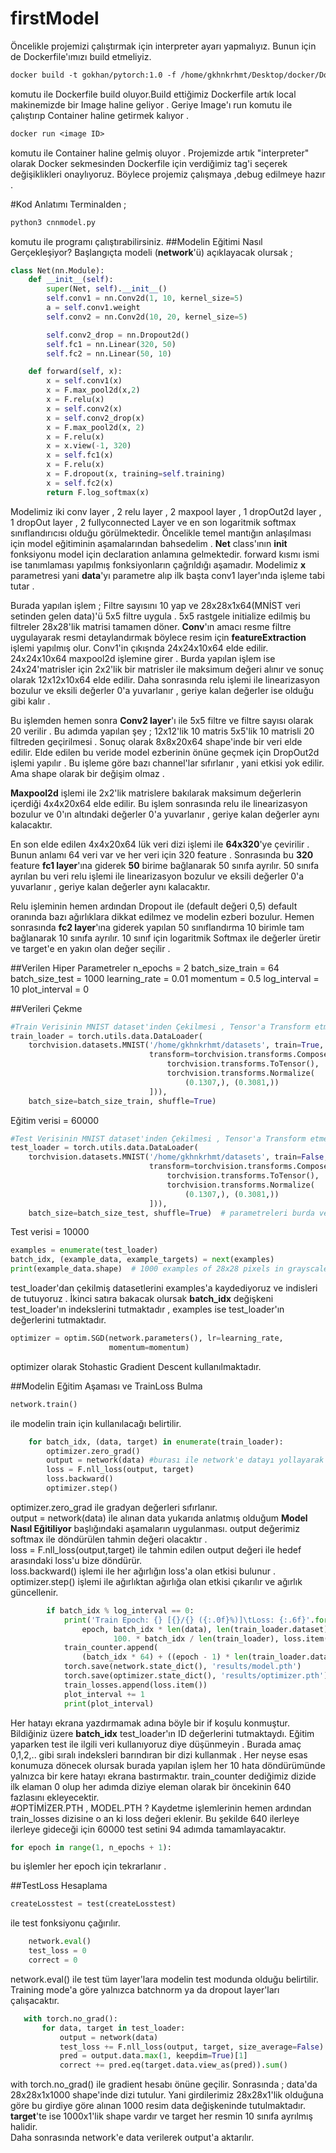 # firstModel
Öncelikle projemizi çalıştırmak için interpreter ayarı yapmalıyız. Bunun için de 
Dockerfile'ımızı build etmeliyiz. 
```dockerfile
docker build -t gokhan/pytorch:1.0 -f /home/gkhnkrhmt/Desktop/docker/Dockerfile .
```
komutu ile Dockerfile build oluyor.Build ettiğimiz Dockerfile artık local makinemizde
bir Image haline geliyor . Geriye Image'ı run komutu ile çalıştırıp Container haline getirmek
kalıyor . 
```dockerfile
docker run <image ID> 
```
komutu ile Container haline gelmiş oluyor . Projemizde artık "interpreter" olarak Docker sekmesinden
Dockerfile için verdiğimiz tag'i seçerek değişiklikleri onaylıyoruz. Böylece projemiz çalışmaya ,debug
edilmeye hazır . 

#Kod Anlatımı
Terminalden ;
```python
python3 cnnmodel.py
```
komutu ile programı çalıştırabilirsiniz.
 ##Modelin Eğitimi Nasıl Gerçekleşiyor?
 Başlangıçta modeli (**network**'ü) açıklayacak olursak ;
```python
class Net(nn.Module):
    def __init__(self):
        super(Net, self).__init__()
        self.conv1 = nn.Conv2d(1, 10, kernel_size=5)
        a = self.conv1.weight
        self.conv2 = nn.Conv2d(10, 20, kernel_size=5)

        self.conv2_drop = nn.Dropout2d()
        self.fc1 = nn.Linear(320, 50)
        self.fc2 = nn.Linear(50, 10)

    def forward(self, x):
        x = self.conv1(x)
        x = F.max_pool2d(x,2)
        x = F.relu(x)
        x = self.conv2(x)
        x = self.conv2_drop(x)
        x = F.max_pool2d(x, 2)
        x = F.relu(x)
        x = x.view(-1, 320)
        x = self.fc1(x)
        x = F.relu(x)
        x = F.dropout(x, training=self.training)
        x = self.fc2(x)
        return F.log_softmax(x)
```
Modelimiz iki conv layer , 2 relu layer , 2 maxpool layer , 1 dropOut2d layer , 1 dropOut layer , 2 fullyconnected Layer
ve en son logaritmik softmax sınıflandırıcısı olduğu görülmektedir.
Öncelikle temel mantığın anlaşılması için model eğitiminin aşamalarından bahsedelim . **Net** class'ının **__init__** fonksiyonu 
model için declaration anlamına gelmektedir. forward kısmı ismi ise tanımlaması yapılmış fonksiyonların çağrıldığı aşamadır.
Modelimiz **x** parametresi yani **data**'yı parametre alıp ilk başta conv1 layer'ında işleme tabi tutar . 


Burada yapılan işlem ; Filtre sayısını 10 yap ve 28x28x1x64(MNİST veri setinden gelen data)'ü 5x5 filtre uygula . 
5x5 rastgele initialize edilmiş bu filtreler 28x28'lik matrisi tamamen döner. **Conv**'ın amacı resme filtre uygulayarak resmi
detaylandırmak böylece resim için **featureExtraction** işlemi yapılmış olur. Conv1'in çıkışnda 24x24x10x64 elde edilir.
24x24x10x64 maxpool2d işlemine girer . Burda yapılan işlem ise 24x24'matrisler için 2x2'lik bir matrisler ile maksimum değeri 
alınır ve sonuç olarak 12x12x10x64 elde edilir. Daha sonrasında relu işlemi ile linearizasyon bozulur ve eksili değerler 0'a 
yuvarlanır , geriye kalan değerler ise olduğu gibi kalır . 

Bu işlemden hemen sonra **Conv2 layer**'ı ile 5x5 filtre ve filtre sayısı olarak 20 verilir . Bu adımda yapılan şey ; 
12x12'lik 10 matris 5x5'lik 10 matrisli 20 filtreden geçirilmesi . Sonuç olarak 8x8x20x64 shape'inde bir veri elde edilir.
Elde edilen bu veride model ezberinin önüne geçmek için DropOut2d işlemi yapılır . Bu işleme göre bazı channel'lar sıfırlanır , 
yani etkisi yok edilir. Ama shape olarak bir değişim olmaz .  

**Maxpool2d** işlemi ile 2x2'lik matrislere bakılarak maksimum değerlerin içerdiği 4x4x20x64 elde edilir. Bu işlem sonrasında 
relu ile linearizasyon bozulur ve 0'ın altındaki değerler 0'a yuvarlanır , geriye kalan değerler aynı kalacaktır.

En son elde edilen 4x4x20x64 lük veri dizi işlemi ile **64x320**'ye çevirilir . Bunun anlamı 64 veri var ve her veri için 320
feature . Sonrasında bu **320** feature **fc1 layer**'ına giderek **50** birime bağlanarak 50  sınıfa ayrılır. 50 sınıfa 
ayrılan bu veri relu işlemi ile linearizasyon bozulur ve eksili değerler 0'a yuvarlanır , geriye kalan değerler 
aynı kalacaktır.

Relu işleminin hemen ardından Dropout ile (default değeri 0,5) default oranında  bazı ağırlıklara dikkat edilmez ve  modelin ezberi
bozulur. Hemen sonrasında **fc2 layer**'ına giderek yapılan 50 sınıflandırma 10 birimle tam bağlanarak 10 sınıfa ayrılır.
10 sınıf için logaritmik Softmax ile değerler üretir ve target'e en yakın olan değer seçilir . 

##Verilen Hiper Parametreler
n_epochs = 2
batch_size_train = 64
batch_size_test = 1000
learning_rate = 0.01
momentum = 0.5
log_interval = 10
plot_interval = 0

##Verileri Çekme
```python
#Train Verisinin MNIST dataset'inden Çekilmesi , Tensor'a Transform etme , Data Load ...
train_loader = torch.utils.data.DataLoader(
    torchvision.datasets.MNIST('/home/gkhnkrhmt/datasets', train=True, download=True,
                               transform=torchvision.transforms.Compose([
                                   torchvision.transforms.ToTensor(),
                                   torchvision.transforms.Normalize(
                                       (0.1307,), (0.3081,))
                               ])),
    batch_size=batch_size_train, shuffle=True)
```
Eğitim verisi = 60000
```python
#Test Verisinin MNIST dataset'inden Çekilmesi , Tensor'a Transform etme , Data Load ...
test_loader = torch.utils.data.DataLoader(
    torchvision.datasets.MNIST('/home/gkhnkrhmt/datasets', train=False, download=True,
                               transform=torchvision.transforms.Compose([
                                   torchvision.transforms.ToTensor(),
                                   torchvision.transforms.Normalize(
                                       (0.1307,), (0.3081,))
                               ])),
    batch_size=batch_size_test, shuffle=True)  # parametreleri burda verdik batch için
```
Test verisi = 10000

```python
examples = enumerate(test_loader)
batch_idx, (example_data, example_targets) = next(examples)
print(example_data.shape)  # 1000 examples of 28x28 pixels in grayscale (i.e. no rgb channels, hence the one).
```
test_loader'dan çekilmiş datasetlerini examples'a kaydediyoruz ve indisleri de tutuyoruz . İkinci satıra bakacak olursak 
**batch_idx** değişkeni test_loader'ın indekslerini tutmaktadır , examples ise test_loader'ın değerlerini tutmaktadır.

```python
optimizer = optim.SGD(network.parameters(), lr=learning_rate,
                      momentum=momentum)
```
optimizer olarak Stohastic Gradient Descent kullanılmaktadır.

##Modelin Eğitim Aşaması ve TrainLoss Bulma 
```python
network.train()
```
ile modelin train için kullanılacağı belirtilir. 
```python
    for batch_idx, (data, target) in enumerate(train_loader):
        optimizer.zero_grad()
        output = network(data) #burası ile network'e datayı yollayarak datayı eğitiyor.
        loss = F.nll_loss(output, target)
        loss.backward()
        optimizer.step()
```
optimizer.zero_grad ile gradyan değerleri sıfırlanır. <br/>
output = network(data) ile alınan data yukarıda anlatmış olduğum **Model Nasıl Eğitiliyor** başlığındaki aşamaların uygulanması.
output değerimiz softmax ile döndürülen tahmin değeri olacaktır . <br/>
loss = F.nll_loss(output,target) ile tahmin edilen output değeri ile hedef arasındaki loss'u bize döndürür. <br/>
loss.backward() işlemi ile her ağırlığın loss'a olan etkisi bulunur . <br/>
optimizer.step() işlemi ile ağırlıktan ağırlığa olan etkisi çıkarılır ve ağırlık güncellenir.

```python
        if batch_idx % log_interval == 0:
            print('Train Epoch: {} [{}/{} ({:.0f}%)]\tLoss: {:.6f}'.format(
                epoch, batch_idx * len(data), len(train_loader.dataset),
                       100. * batch_idx / len(train_loader), loss.item()))
            train_counter.append(
                (batch_idx * 64) + ((epoch - 1) * len(train_loader.dataset)))
            torch.save(network.state_dict(), 'results/model.pth')
            torch.save(optimizer.state_dict(), 'results/optimizer.pth')
            train_losses.append(loss.item())
            plot_interval += 1
            print(plot_interval)
```
Her hatayı ekrana yazdırmamak adına böyle bir if koşulu konmuştur. Bildiğiniz üzere **batch_idx** test_loader'ın ID değerlerini
tutmaktaydı. Eğitim yaparken test ile ilgili veri kullanıyoruz diye düşünmeyin . Burada amaç 0,1,2,.. gibi sıralı indeksleri
barındıran bir dizi kullanmak . Her neyse esas konumuza dönecek olursak burada yapılan işlem her 10 hata döndürümünde yalnızca bir kere
hatayı ekrana bastırmaktır. train_counter dediğimiz dizide ilk elaman 0 olup her adımda diziye eleman olarak bir öncekinin 
640 fazlasını  ekleyecektir. <br/>
#OPTİMİZER.PTH , MODEL.PTH ?
Kaydetme işlemlerinin hemen ardından train_losses dizisine o an ki loss değeri eklenir. Bu şekilde 640 ilerleye ilerleye gideceği 
için 60000 test setini 94 adımda tamamlayacaktır.

```python
for epoch in range(1, n_epochs + 1):
```
bu işlemler her epoch için tekrarlanır .

##TestLoss Hesaplama 
```python
createLosstest = test(createLosstest)
```
ile test fonksiyonu çağırılır.
```python
    network.eval()
    test_loss = 0
    correct = 0
```
network.eval() ile test tüm layer'lara modelin test modunda olduğu belirtilir. Training mode'a göre
 yalnızca batchnorm ya da dropout layer'ları çalışacaktır.
 ```python
    with torch.no_grad():
        for data, target in test_loader:
            output = network(data)
            test_loss += F.nll_loss(output, target, size_average=False).item()
            pred = output.data.max(1, keepdim=True)[1]
            correct += pred.eq(target.data.view_as(pred)).sum()
```
with torch.no_grad() ile gradient hesabı önüne geçilir. Sonrasında ;
data'da 28x28x1x1000 shape'inde dizi tutulur. Yani girdilerimiz 28x28x1'lik olduğuna göre bu girdiye göre alınan 1000 resim 
data değişkeninde tutulmaktadır. **target**'te ise 1000x1'lik shape vardır ve target her resmin 10 sınıfa ayrılmış 
halidir. <br/>
Daha sonrasında network'e data verilerek output'a aktarılır.

